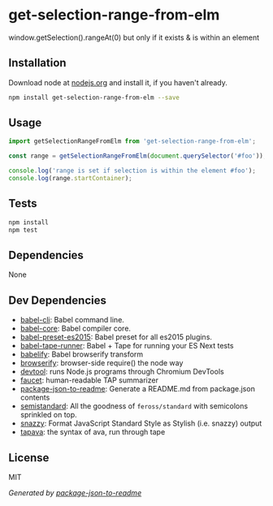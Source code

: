 # get-selection-range-from-elm 

window.getSelection().rangeAt(0) but only if it exists &amp; is within an element

## Installation

Download node at [nodejs.org](http://nodejs.org) and install it, if you haven't already.

```sh
npm install get-selection-range-from-elm --save
```

## Usage

```js
import getSelectionRangeFromElm from 'get-selection-range-from-elm';

const range = getSelectionRangeFromElm(document.querySelector('#foo'));

console.log('range is set if selection is within the element #foo');
console.log(range.startContainer);

```

## Tests

```sh
npm install
npm test
```

## Dependencies

None

## Dev Dependencies

- [babel-cli](https://github.com/babel/babel/tree/master/packages): Babel command line.
- [babel-core](https://github.com/babel/babel/tree/master/packages): Babel compiler core.
- [babel-preset-es2015](https://github.com/babel/babel/tree/master/packages): Babel preset for all es2015 plugins.
- [babel-tape-runner](https://github.com/wavded/babel-tape-runner): Babel + Tape for running your ES Next tests
- [babelify](https://github.com/babel/babelify): Babel browserify transform
- [browserify](https://github.com/substack/node-browserify): browser-side require() the node way
- [devtool](https://github.com/Jam3/devtool): runs Node.js programs through Chromium DevTools
- [faucet](https://github.com/substack/faucet): human-readable TAP summarizer
- [package-json-to-readme](https://github.com/zeke/package-json-to-readme): Generate a README.md from package.json contents
- [semistandard](https://github.com/Flet/semistandard): All the goodness of `feross/standard` with semicolons sprinkled on top.
- [snazzy](https://github.com/feross/snazzy): Format JavaScript Standard Style as Stylish (i.e. snazzy) output
- [tapava](https://github.com/kesla/tapava): the syntax of ava, run through tape


## License

MIT

_Generated by [package-json-to-readme](https://github.com/zeke/package-json-to-readme)_
